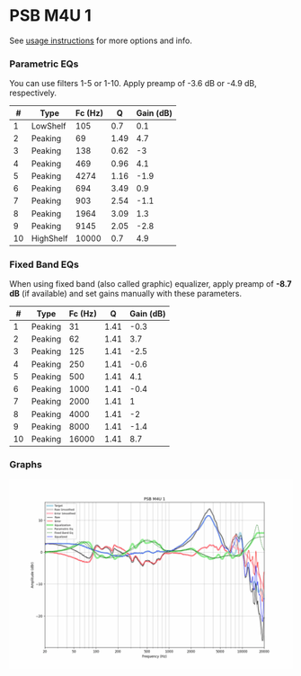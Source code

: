 # PSB M4U 1
See [usage instructions](https://github.com/jaakkopasanen/AutoEq#usage) for more options and info.

### Parametric EQs
You can use filters 1-5 or 1-10. Apply preamp of -3.6 dB or -4.9 dB, respectively.

|   # | Type      |   Fc (Hz) |    Q |   Gain (dB) |
|-----|-----------|-----------|------|-------------|
|   1 | LowShelf  |       105 | 0.7  |         0.1 |
|   2 | Peaking   |        69 | 1.49 |         4.7 |
|   3 | Peaking   |       138 | 0.62 |        -3   |
|   4 | Peaking   |       469 | 0.96 |         4.1 |
|   5 | Peaking   |      4274 | 1.16 |        -1.9 |
|   6 | Peaking   |       694 | 3.49 |         0.9 |
|   7 | Peaking   |       903 | 2.54 |        -1.1 |
|   8 | Peaking   |      1964 | 3.09 |         1.3 |
|   9 | Peaking   |      9145 | 2.05 |        -2.8 |
|  10 | HighShelf |     10000 | 0.7  |         4.9 |

### Fixed Band EQs
When using fixed band (also called graphic) equalizer, apply preamp of **-8.7 dB** (if available) and set gains manually with these parameters.

|   # | Type    |   Fc (Hz) |    Q |   Gain (dB) |
|-----|---------|-----------|------|-------------|
|   1 | Peaking |        31 | 1.41 |        -0.3 |
|   2 | Peaking |        62 | 1.41 |         3.7 |
|   3 | Peaking |       125 | 1.41 |        -2.5 |
|   4 | Peaking |       250 | 1.41 |        -0.6 |
|   5 | Peaking |       500 | 1.41 |         4.1 |
|   6 | Peaking |      1000 | 1.41 |        -0.4 |
|   7 | Peaking |      2000 | 1.41 |         1   |
|   8 | Peaking |      4000 | 1.41 |        -2   |
|   9 | Peaking |      8000 | 1.41 |        -1.4 |
|  10 | Peaking |     16000 | 1.41 |         8.7 |

### Graphs
![](./PSB%20M4U%201.png)
